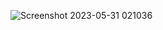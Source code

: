![Screenshot 2023-05-31 021036](https://github.com/faizan8349/100-days-RTL/assets/131616660/d6c6e5aa-2490-46f7-b9ae-f7ed72bbafbd)
